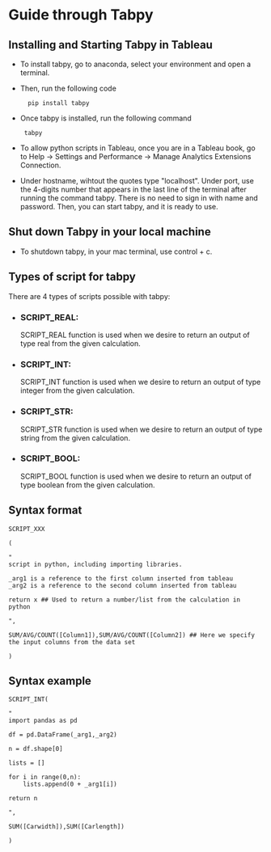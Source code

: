 # Guide through Tabpy

## Installing and Starting Tabpy in Tableau

* To install tabpy, go to anaconda, select your environment and open a terminal.

* Then, run the following code

        pip install tabpy
        
 * Once tabpy is installed, run the following command

        tabpy

* To allow python scripts in Tableau, once you are in a Tableau book, go to Help -> Settings and Performance -> Manage Analytics Extensions Connection.

* Under hostname, wihtout the quotes type "localhost". Under port, use the 4-digits number that appears in the last line of the terminal after running the command tabpy. There is no need to sign in with name and password. Then, you can start tabpy, and it is ready to use.

## Shut down Tabpy in your local machine

* To shutdown tabpy, in your mac terminal, use control + c. 

## Types of script for tabpy
There are 4 types of scripts possible with tabpy:

* ### SCRIPT_REAL: 
    SCRIPT_REAL function is used when we desire to return an output of type real from the given calculation.

* ### SCRIPT_INT: 
    SCRIPT_INT function is used when we desire to return an output of type integer from the given calculation.

* ### SCRIPT_STR: 
    SCRIPT_STR function is used when we desire to return an output of type string from the given calculation.

* ### SCRIPT_BOOL: 
    SCRIPT_BOOL function is used when we desire to return an output of type boolean from the given calculation.

## Syntax format

    SCRIPT_XXX
    
    (
    
    "
    script in python, including importing libraries.

    _arg1 is a reference to the first column inserted from tableau
    _arg2 is a reference to the second column inserted from tableau
    
    return x ## Used to return a number/list from the calculation in python

    ",
    
    SUM/AVG/COUNT([Column1]),SUM/AVG/COUNT([Column2]) ## Here we specify the input columns from the data set
    
    )


## Syntax example

    SCRIPT_INT(
    
    "
    import pandas as pd

    df = pd.DataFrame(_arg1,_arg2)

    n = df.shape[0]

    lists = []

    for i in range(0,n):
        lists.append(0 + _arg1[i])

    return n
    
    ",
    
    SUM([Carwidth]),SUM([Carlength])
    
    )
